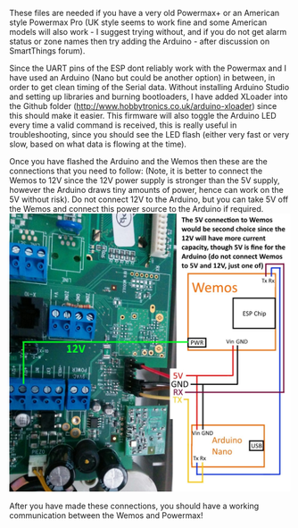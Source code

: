 These files are needed if you have a very old Powermax+ or an American style Powermax Pro (UK style seems to work fine and some American models will also work - I suggest trying without, and if you do not get alarm status or zone names then try adding the Arduino - after discussion on SmartThings forum).

Since the UART pins of the ESP dont reliably work with the Powermax and I have used an Arduino (Nano but could be another option) in between, in order to get clean timing of the Serial data. Without installing Arduino Studio and setting up libraries and burning bootloaders, I have added XLoader into the Github folder (http://www.hobbytronics.co.uk/arduino-xloader) since this should make it easier. This firmware will also toggle the Arduino LED every time a valid command is received, this is really useful in troubleshooting, since you should see the LED flash (either very fast or very slow, based on what data is flowing at the time).

Once you have flashed the Arduino and the Wemos then these are the connections that you need to follow: (Note, it is better to connect the Wemos to 12V since the 12V power supply is stronger than the 5V supply, however the Arduino draws tiny amounts of power, hence can work on the 5V without risk). Do not connect 12V to the Arduino, but you can take 5V off the Wemos and connect this power source to the Arduino if required.
![Wiring Diagram](WemosAndArduinoWiringDiagram.jpg?raw=true)

After you have made these connections, you should have a working communication between the Wemos and Powermax!

